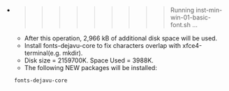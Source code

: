 * >>>>>>>>> Running inst-min-win-01-basic-font.sh ...
  * After this operation, 2,966 kB of additional disk space will be used.
  * Install fonts-dejavu-core to fix characters overlap with xfce4-terminal(e.g. mkdir).
  * Disk size = 2159700K. Space Used = 3988K.
  * The following NEW packages will be installed:
  ```bash
  fonts-dejavu-core
  ```
